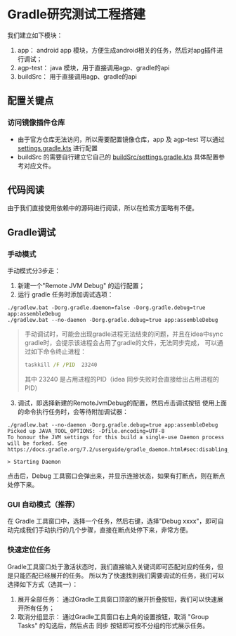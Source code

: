 # Gradle研究测试工程搭建

我们建立如下模块：

1. app： android app 模块，方便生成android相关的任务，然后对apg插件进行调试；
2. agp-test： java 模块，用于直接调用agp、gradle的api
3. buildSrc： 用于直接调用agp、gradle的api

## 配置关键点

### 访问镜像插件仓库

- 由于官方仓库无法访问，所以需要配置镜像仓库，app 及 agp-test 可以通过 [settings.gradle.kts](../settings.gradle.kts) 进行配置
- buildSrc 的需要自行建立它自己的 [buildSrc/settings.gradle.kts](../buildSrc/settings.gradle.kts)
具体配置参考对应文件。

## 代码阅读
由于我们直接使用依赖中的源码进行阅读，所以在检索方面略有不便。


## Gradle调试
### 手动模式
手动模式分3步走：
1. 新建一个"Remote JVM Debug" 的运行配置；
2. 运行 gradle 任务时添加调试选项：
```SHELL
./gradlew.bat -Dorg.gradle.daemon=false -Dorg.gradle.debug=true app:assembleDebug
./gradlew.bat --no-daemon -Dorg.gradle.debug=true app:assembleDebug
```
> 手动调试时，可能会出现gradle进程无法结束的问题，并且在idea中sync gradle时，会提示该进程会占用了gradle的文件，无法同步完成，
> 可以通过如下命令终止进程：
> ```cmd
> taskkill /F /PID  23240
> ```
> 其中 23240 是占用进程的PID（idea 同步失败时会直接给出占用进程的PID）

3. 调试，即选择新建的RemoteJvmDebug的配置，然后点击调试按钮
使用上面的命令执行任务时，会等待附加调试器：
```shell
./gradlew.bat --no-daemon -Dorg.gradle.debug=true app:assembleDebug                    
Picked up JAVA_TOOL_OPTIONS: -Dfile.encoding=UTF-8
To honour the JVM settings for this build a single-use Daemon process will be forked. See https://docs.gradle.org/7.2/userguide/gradle_daemon.html#sec:disabling_the_daemon.
                                                                                                                                                                            
> Starting Daemon

```
点击后，Debug 工具窗口会弹出来，并显示连接状态，如果有打断点，则在断点处停下来。

### GUI 自动模式（推荐）
在 Gradle 工具窗口中，选择一个任务，然后右键，选择"Debug xxxx"，即可自动完成我们手动执行的几个步骤，直接在断点处停下来，非常方便。

### 快速定位任务    
Gradle工具窗口处于激活状态时，我们直接输入关键词即可匹配对应的任务，但是只能匹配已经展开的任务。
所以为了快速找到我们需要调试的任务，我们可以选择如下方式（选其一）：
1. 展开全部任务： 通过Gradle工具窗口顶部的展开折叠按钮，我们可以快速展开所有任务；
2. 取消分组显示： 通过Gradle工具窗口右上角的设置按钮，取消 "Group Tasks" 的勾选后，然后点击 同步 按钮即可按不分组的形式展示任务。


